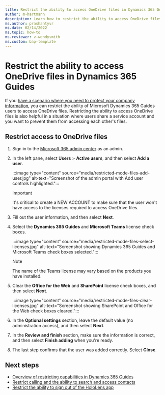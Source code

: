 ```yaml
---
title: Restrict the ability to access OneDrive files in Dynamics 365 Guides
author: m-hartmann
description: Learn how to restrict the ability to access OneDrive files in Microsoft Dynamics 365 Guides.
ms.author: prashantyvr
ms.date: 02/14/2022
ms.topic: how-to
ms.reviewer: v-wendysmith
ms.custom: bap-template
---
```


# Restrict the ability to access OneDrive files in Dynamics 365 Guides

If you [have a scenario where you need to protect your company information](restricted-mode-overview.md), you can restrict the ability of Microsoft Dynamics 365 Guides users to access OneDrive files. Restricting the ability to access OneDrive files is also helpful in a situation where users share a service account and you want to prevent them from accessing each other's files.

## Restrict access to OneDrive files

1. Sign in to the [Microsoft 365 admin center](https://admin.microsoft.com/Adminportal/Home?#/users) as an admin.

1. In the left pane, select **Users** > **Active users**, and then select **Add a user**.

   :::image type="content" source="media/restricted-mode-files-add-user.jpg" alt-text="Screenshot of the admin portal with Add user controls highlighted.":::

    > [!IMPORTANT]
    > It's critical to create a NEW ACCOUNT to make sure that the user won't have access to the licenses required to access OneDrive files.

1. Fill out the user information, and then select **Next**.

1. Select the **Dynamics 365 Guides** and **Microsoft Teams** license check boxes.

   :::image type="content" source="media/restricted-mode-files-select-licenses.jpg" alt-text="Screenshot showing Dynamics 365 Guides and Microsoft Teams check boxes selected.":::

    > [!NOTE]
    > The name of the Teams license may vary based on the products you have installed.

1. Clear the **Office for the Web** and **SharePoint** license check boxes, and then select **Next**.

   :::image type="content" source="media/restricted-mode-files-clear-licenses.jpg" alt-text="Screenshot showing SharePoint and Office for the Web check boxes cleared.":::

1. In the **Optional settings** section, leave the default value (no administration access), and then select **Next**.

1. In the **Review and finish** section, make sure the information is correct, and then select **Finish adding** when you're ready.

1. The last step confirms that the user was added correctly. Select **Close**.

## Next steps

- [Overview of restricting capabilities in Dynamics 365 Guides](restricted-mode-overview.md)
- [Restrict calling and the ability to search and access contacts](restricted-mode-calling.md)
- [Restrict the ability to sign out of the HoloLens app](restricted-mode-signout.md)
